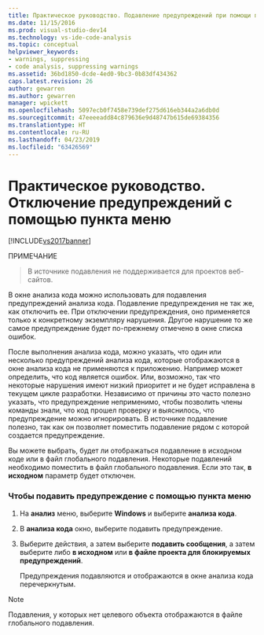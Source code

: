 ```yaml
---
title: Практическое руководство. Подавление предупреждений при помощи пункта меню | Документация Майкрософт
ms.date: 11/15/2016
ms.prod: visual-studio-dev14
ms.technology: vs-ide-code-analysis
ms.topic: conceptual
helpviewer_keywords:
- warnings, suppressing
- code analysis, suppressing warnings
ms.assetid: 36bd1850-dcde-4ed0-9bc3-0b83df434362
caps.latest.revision: 26
author: gewarren
ms.author: gewarren
manager: wpickett
ms.openlocfilehash: 5097ecb0f7458e739def275d616eb344a2a6db0d
ms.sourcegitcommit: 47eeeeadd84c879636e9d48747b615de69384356
ms.translationtype: HT
ms.contentlocale: ru-RU
ms.lasthandoff: 04/23/2019
ms.locfileid: "63426569"
---
```

# <a name="how-to-suppress-warnings-by-using-the-menu-item"></a>Практическое руководство. Отключение предупреждений с помощью пункта меню
[!INCLUDE[vs2017banner](../includes/vs2017banner.md)]

ПРИМЕЧАНИЕ
> В источнике подавления не поддерживается для проектов веб-сайтов.  
  
 В окне анализа кода можно использовать для подавления предупреждений анализа кода. Подавление предупреждения не так же, как отключить ее. При отключении предупреждения, оно применяется только к конкретному экземпляру нарушения. Другое нарушение то же самое предупреждение будет по-прежнему отмечено в окне списка ошибок.  
  
 После выполнения анализа кода, можно указать, что один или несколько предупреждений анализа кода, которые отображаются в окне анализа кода не применяются к приложению. Например может определить, что код является ошибок. Или, возможно, так что некоторые нарушения имеют низкий приоритет и не будет исправлена в текущем цикле разработки. Независимо от причины это часто полезно указать, что предупреждение неприменимо, чтобы позволить члены команды знали, что код прошел проверку и выяснилось, что предупреждение можно игнорировать. В источнике подавление полезно, так как он позволяет поместить подавление рядом с которой создается предупреждение.  
  
 Вы можете выбрать, будет ли отображаться подавление в исходном коде или в файл глобального подавления. Некоторые подавлений необходимо поместить в файл глобального подавления. Если это так, **в исходном** параметр будет отключен.  
  
### <a name="to-suppress-a-warning-by-using-menu-item"></a>Чтобы подавить предупреждение с помощью пункта меню  
  
1. На **анализ** меню, выберите **Windows** и выберите **анализа кода**.  
  
2. В **анализа кода** окно, выберите подавить предупреждение.  
  
3. Выберите действия, а затем выберите **подавить сообщения**, а затем выберите либо **в исходном** или **в файле проекта для блокируемых предупреждений**.  
  
     Предупреждения подавляются и отображаются в окне анализа кода перечеркнутым.  
  
> [!NOTE]
> Подавления, у которых нет целевого объекта отображаются в файле глобального подавления.
